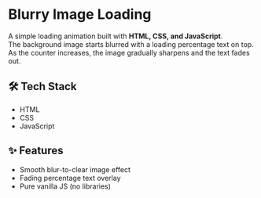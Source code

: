 # Blurry Image Loading

A simple loading animation built with **HTML, CSS, and JavaScript**.  
The background image starts blurred with a loading percentage text on top. As the counter increases, the image gradually sharpens and the text fades out.


## 🛠️ Tech Stack
- HTML  
- CSS  
- JavaScript  

## ✨ Features
- Smooth blur-to-clear image effect  
- Fading percentage text overlay  
- Pure vanilla JS (no libraries)  
